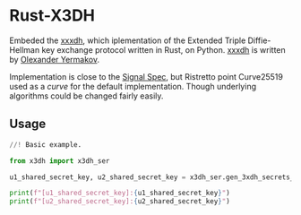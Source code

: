 # Rust-X3DH

Embeded the [xxxdh](https://github.com/alexyer/xxxdh/tree/master), which iplementation of the Extended Triple Diffie-Hellman key exchange protocol written in Rust, on Python. [xxxdh](https://github.com/alexyer/xxxdh/tree/master) is written by [Olexander Yermakov](https://github.com/alexyer).

Implementation is close to the [Signal Spec](https://signal.org/docs/specifications/x3dh/), but Ristretto point Curve25519 used as a *curve* for the default implementation. Though underlying algorithms could be changed fairly easily.

## Usage

```python
//! Basic example.

from x3dh import x3dh_ser

u1_shared_secret_key, u2_shared_secret_key = x3dh_ser.gen_3xdh_secrets_key_pairs()

print(f"[u1_shared_secret_key]:{u1_shared_secret_key}")
print(f"[u2_shared_secret_key]:{u2_shared_secret_key}")
```
